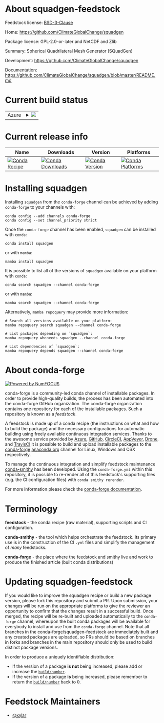 About squadgen-feedstock
========================

Feedstock license: [BSD-3-Clause](https://github.com/conda-forge/squadgen-feedstock/blob/main/LICENSE.txt)

Home: https://github.com/ClimateGlobalChange/squadgen

Package license: GPL-2.0-or-later and NetCDF and Zlib

Summary: Spherical Quadrilateral Mesh Generator (SQuadGen)

Development: https://github.com/ClimateGlobalChange/squadgen

Documentation: https://github.com/ClimateGlobalChange/squadgen/blob/master/README.md

Current build status
====================


<table>
    
  <tr>
    <td>Azure</td>
    <td>
      <details>
        <summary>
          <a href="https://dev.azure.com/conda-forge/feedstock-builds/_build/latest?definitionId=22367&branchName=main">
            <img src="https://dev.azure.com/conda-forge/feedstock-builds/_apis/build/status/squadgen-feedstock?branchName=main">
          </a>
        </summary>
        <table>
          <thead><tr><th>Variant</th><th>Status</th></tr></thead>
          <tbody><tr>
              <td>linux_64</td>
              <td>
                <a href="https://dev.azure.com/conda-forge/feedstock-builds/_build/latest?definitionId=22367&branchName=main">
                  <img src="https://dev.azure.com/conda-forge/feedstock-builds/_apis/build/status/squadgen-feedstock?branchName=main&jobName=linux&configuration=linux%20linux_64_" alt="variant">
                </a>
              </td>
            </tr>
          </tbody>
        </table>
      </details>
    </td>
  </tr>
</table>

Current release info
====================

| Name | Downloads | Version | Platforms |
| --- | --- | --- | --- |
| [![Conda Recipe](https://img.shields.io/badge/recipe-squadgen-green.svg)](https://anaconda.org/conda-forge/squadgen) | [![Conda Downloads](https://img.shields.io/conda/dn/conda-forge/squadgen.svg)](https://anaconda.org/conda-forge/squadgen) | [![Conda Version](https://img.shields.io/conda/vn/conda-forge/squadgen.svg)](https://anaconda.org/conda-forge/squadgen) | [![Conda Platforms](https://img.shields.io/conda/pn/conda-forge/squadgen.svg)](https://anaconda.org/conda-forge/squadgen) |

Installing squadgen
===================

Installing `squadgen` from the `conda-forge` channel can be achieved by adding `conda-forge` to your channels with:

```
conda config --add channels conda-forge
conda config --set channel_priority strict
```

Once the `conda-forge` channel has been enabled, `squadgen` can be installed with `conda`:

```
conda install squadgen
```

or with `mamba`:

```
mamba install squadgen
```

It is possible to list all of the versions of `squadgen` available on your platform with `conda`:

```
conda search squadgen --channel conda-forge
```

or with `mamba`:

```
mamba search squadgen --channel conda-forge
```

Alternatively, `mamba repoquery` may provide more information:

```
# Search all versions available on your platform:
mamba repoquery search squadgen --channel conda-forge

# List packages depending on `squadgen`:
mamba repoquery whoneeds squadgen --channel conda-forge

# List dependencies of `squadgen`:
mamba repoquery depends squadgen --channel conda-forge
```


About conda-forge
=================

[![Powered by
NumFOCUS](https://img.shields.io/badge/powered%20by-NumFOCUS-orange.svg?style=flat&colorA=E1523D&colorB=007D8A)](https://numfocus.org)

conda-forge is a community-led conda channel of installable packages.
In order to provide high-quality builds, the process has been automated into the
conda-forge GitHub organization. The conda-forge organization contains one repository
for each of the installable packages. Such a repository is known as a *feedstock*.

A feedstock is made up of a conda recipe (the instructions on what and how to build
the package) and the necessary configurations for automatic building using freely
available continuous integration services. Thanks to the awesome service provided by
[Azure](https://azure.microsoft.com/en-us/services/devops/), [GitHub](https://github.com/),
[CircleCI](https://circleci.com/), [AppVeyor](https://www.appveyor.com/),
[Drone](https://cloud.drone.io/welcome), and [TravisCI](https://travis-ci.com/)
it is possible to build and upload installable packages to the
[conda-forge](https://anaconda.org/conda-forge) [anaconda.org](https://anaconda.org/)
channel for Linux, Windows and OSX respectively.

To manage the continuous integration and simplify feedstock maintenance
[conda-smithy](https://github.com/conda-forge/conda-smithy) has been developed.
Using the ``conda-forge.yml`` within this repository, it is possible to re-render all of
this feedstock's supporting files (e.g. the CI configuration files) with ``conda smithy rerender``.

For more information please check the [conda-forge documentation](https://conda-forge.org/docs/).

Terminology
===========

**feedstock** - the conda recipe (raw material), supporting scripts and CI configuration.

**conda-smithy** - the tool which helps orchestrate the feedstock.
                   Its primary use is in the construction of the CI ``.yml`` files
                   and simplify the management of *many* feedstocks.

**conda-forge** - the place where the feedstock and smithy live and work to
                  produce the finished article (built conda distributions)


Updating squadgen-feedstock
===========================

If you would like to improve the squadgen recipe or build a new
package version, please fork this repository and submit a PR. Upon submission,
your changes will be run on the appropriate platforms to give the reviewer an
opportunity to confirm that the changes result in a successful build. Once
merged, the recipe will be re-built and uploaded automatically to the
`conda-forge` channel, whereupon the built conda packages will be available for
everybody to install and use from the `conda-forge` channel.
Note that all branches in the conda-forge/squadgen-feedstock are
immediately built and any created packages are uploaded, so PRs should be based
on branches in forks and branches in the main repository should only be used to
build distinct package versions.

In order to produce a uniquely identifiable distribution:
 * If the version of a package **is not** being increased, please add or increase
   the [``build/number``](https://docs.conda.io/projects/conda-build/en/latest/resources/define-metadata.html#build-number-and-string).
 * If the version of a package **is** being increased, please remember to return
   the [``build/number``](https://docs.conda.io/projects/conda-build/en/latest/resources/define-metadata.html#build-number-and-string)
   back to 0.

Feedstock Maintainers
=====================

* [@xylar](https://github.com/xylar/)

